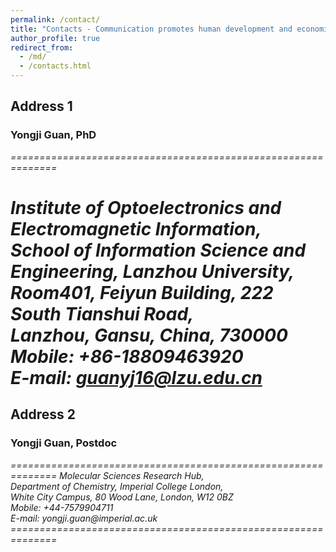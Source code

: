```yaml
---
permalink: /contact/
title: "Contacts - Communication promotes human development and economic well-being"
author_profile: true
redirect_from: 
  - /md/
  - /contacts.html
---
```


## Address 1

### Yongji Guan, PhD
<address>
==============================================================

Institute of Optoelectronics and Electromagnetic Information,<br /> 
School of Information Science and Engineering, Lanzhou University,<br /> 
Room401, Feiyun Building, 222 South Tianshui Road,<br /> 
Lanzhou, Gansu, China, 730000<br />
Mobile: +86-18809463920<br />
E-mail: guanyj16@lzu.edu.cn<br />
==============================================================
</address>

## Address 2

### Yongji Guan, Postdoc
<address>
==============================================================
Molecular Sciences Research Hub,<br /> 
Department of Chemistry, Imperial College London,<br />
White City Campus, 80 Wood Lane, London, W12 0BZ<br />
Mobile: +44-7579904711<br />
E-mail: yongji.guan@imperial.ac.uk<br />
==============================================================
</address>